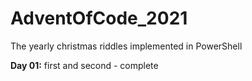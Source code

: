 # AdventOfCode_2021
The yearly christmas riddles implemented in PowerShell

**Day 01:** first and second - complete
